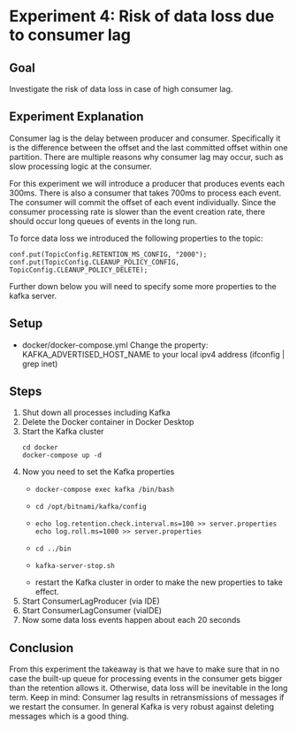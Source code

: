 # Experiment 4: Risk of data loss due to consumer lag

## Goal
Investigate the risk of data loss in case of high consumer lag.

## Experiment Explanation
Consumer lag is the delay between producer and consumer. Specifically it is the difference
between the offset and the last committed offset within one partition. There are
multiple reasons why consumer lag may occur, such as slow processing logic at the consumer.

For this experiment we will introduce a producer that produces events each 300ms. 
There is also a consumer that takes 700ms to process each event. The consumer
will commit the offset of each event individually. Since the consumer processing rate is slower than
the event creation rate, there should occur long queues of events in the long run.

To force data loss we introduced the following properties to the topic:
 ```
conf.put(TopicConfig.RETENTION_MS_CONFIG, "2000");
conf.put(TopicConfig.CLEANUP_POLICY_CONFIG, TopicConfig.CLEANUP_POLICY_DELETE);
 ```

Further down below you will need to specify some more properties to the kafka server.

## Setup
* docker/docker-compose.yml Change the property: KAFKA_ADVERTISED_HOST_NAME to your local ipv4 address (ifconfig | grep
  inet)

## Steps
1. Shut down all processes including Kafka
2. Delete the Docker container in Docker Desktop
3. Start the Kafka cluster
    ```
    cd docker
    docker-compose up -d
    ```
4. Now you need to set the Kafka properties
    * ```
      docker-compose exec kafka /bin/bash
      ```
    * ```
      cd /opt/bitnami/kafka/config
      ```
    * ```
      echo log.retention.check.interval.ms=100 >> server.properties
      echo log.roll.ms=1000 >> server.properties
      ```
    * ```
      cd ../bin
      ```
    * ```
      kafka-server-stop.sh
      ```
    * restart the Kafka cluster in order to make the new properties to take effect.
5. Start ConsumerLagProducer (via IDE)
6. Start ConsumerLagConsumer (viaIDE)
7. Now some data loss events happen about each 20 seconds

## Conclusion
From this experiment the takeaway is that we have to make sure that in no case the built-up queue for
processing events in the consumer gets bigger than the retention allows it. Otherwise, data loss
will be inevitable in the long term.
Keep in mind: Consumer lag results in retransmissions of messages if we restart the consumer.
In general Kafka is very robust against deleting messages which is a good thing.